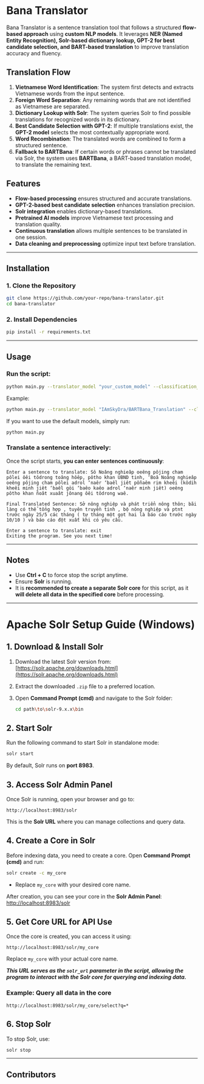 # Bana Translator  

Bana Translator is a sentence translation tool that follows a structured **flow-based approach** using **custom NLP models**. It leverages **NER (Named Entity Recognition), Solr-based dictionary lookup, GPT-2 for best candidate selection, and BART-based translation** to improve translation accuracy and fluency.  

## Translation Flow  
1. **Vietnamese Word Identification**: The system first detects and extracts Vietnamese words from the input sentence.  
2. **Foreign Word Separation**: Any remaining words that are not identified as Vietnamese are separated.  
3. **Dictionary Lookup with Solr**: The system queries Solr to find possible translations for recognized words in its dictionary.  
4. **Best Candidate Selection with GPT-2**: If multiple translations exist, the **GPT-2 model** selects the most contextually appropriate word.  
5. **Word Recombination**: The translated words are combined to form a structured sentence.  
6. **Fallback to BARTBana**: If certain words or phrases cannot be translated via Solr, the system uses **BARTBana**, a BART-based translation model, to translate the remaining text.  

## Features  
- **Flow-based processing** ensures structured and accurate translations.  
- **GPT-2-based best candidate selection** enhances translation precision.  
- **Solr integration** enables dictionary-based translations.  
- **Pretrained AI models** improve Vietnamese text processing and translation quality.  
- **Continuous translation** allows multiple sentences to be translated in one session.  
- **Data cleaning and preprocessing** optimize input text before translation.  
---

## Installation  

### 1. Clone the Repository  
```bash
git clone https://github.com/your-repo/bana-translator.git
cd bana-translator
```

### 2. Install Dependencies  
```bash
pip install -r requirements.txt
```
---

## Usage  

### Run the script:  
```bash
python main.py --translator_model "your_custom_model" --classification_model "your_ner_model" --solr_url "http://your-solr-url"
```
Example:
```bash
python main.py --translator_model "IAmSkyDra/BARTBana_Translation" --classification_model "undertheseanlp/vietnamese-ner-v1.4.0a2" --best_candidate_model "NlpHUST/gpt2-vietnamese" --solr_url "http://localhost:8983/solr/mycore"
```
If you want to use the default models, simply run:
```bash
python main.py
```


### Translate a sentence interactively:  
Once the script starts, **you can enter sentences continuously**:  
```plaintext
Enter a sentence to translate: Sô Noâng nghieâp oeêng pôjing cham pôlei ôêi tôdrong toâng hôêp, pôtho khan UBND tinh, ‘Boâ Noâng nghieâp oeêng pôjing cham pôlei adrol ‘naêr ‘baêl jiêt pôñaêm rim kheêi (kôdih kheêi minh jiêt ‘baêl göi ‘baêo kaêo adrol ‘naêr minh jiêt) oeêng pôtho khan ñoât xuaât jônang ôêi tôdrong waê.

Final Translated Sentence: Sở nông nghiệp và phát triển nông thôn; bãi làng có thể tổng hợp , tuyên truyền tinh , bộ nông nghiệp và ptnt trước ngày 25/5 các tháng ( tự tháng một gọt hai là báo cáo trước ngày 10/10 ) và báo cáo đột xuất khi có yêu cầu.

Enter a sentence to translate: exit
Exiting the program. See you next time!
```
---

## Notes  
- Use **Ctrl + C** to force stop the script anytime.   
- Ensure **Solr** is running.  
- It is **recommended to create a separate Solr core** for this script, as it **will delete all data in the specified core** before processing.

---

# Apache Solr Setup Guide (Windows)  

## 1. Download & Install Solr  
1. Download the latest Solr version from:  
   [https://solr.apache.org/downloads.html](https://solr.apache.org/downloads.html)

2. Extract the downloaded `.zip` file to a preferred location.

3. Open **Command Prompt (cmd)** and navigate to the Solr folder:
   ```sh
   cd path\to\solr-9.x.x\bin
   ```

## 2. Start Solr  
Run the following command to start Solr in standalone mode:
```sh
solr start
```
By default, Solr runs on **port 8983**.

## 3. Access Solr Admin Panel  
Once Solr is running, open your browser and go to:
```
http://localhost:8983/solr
```
This is the **Solr URL** where you can manage collections and query data.

## 4. Create a Core in Solr  
Before indexing data, you need to create a core. Open **Command Prompt (cmd)** and run:
```sh
solr create -c my_core
```
- Replace `my_core` with your desired core name.

After creation, you can see your core in the **Solr Admin Panel**:  [http://localhost:8983/solr](http://localhost:8983/solr)

## 5. Get Core URL for API Use  
Once the core is created, you can access it using:
```
http://localhost:8983/solr/my_core
```
Replace `my_core` with your actual core name.

**_This URL serves as the `solr_url` parameter in the script, allowing the program to interact with the Solr core for querying and indexing data._**

### Example: Query all data in the core  
```
http://localhost:8983/solr/my_core/select?q=*
```

## 6. Stop Solr  
To stop Solr, use:
```sh
solr stop
```

---

## Contributors